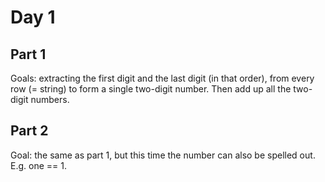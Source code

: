 # Day 1

## Part 1
Goals: extracting the first digit and the last digit (in that order), from every row (= string) to form a single two-digit number. 
Then add up all the two-digit numbers. 

## Part 2
Goal: the same as part 1, but this time the number can also be spelled out. 
E.g. one == 1.
